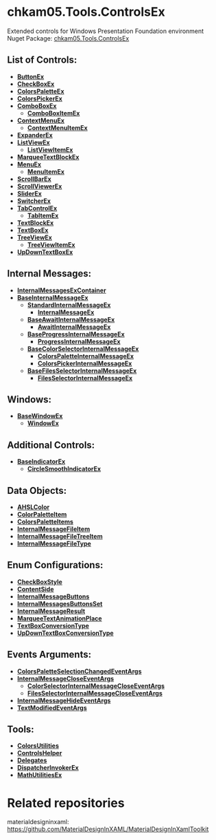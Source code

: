 # chkam05.Tools.ControlsEx
Extended controls for Windows Presentation Foundation environment  
Nuget Package: [chkam05.Tools.ControlsEx](https://www.nuget.org/packages/chkam05.Tools.ControlsEx/)  

## List of Controls:

- **[ButtonEx](Doc/ButtonEx.md)** 
- **[CheckBoxEx](Doc/CheckBoxEx.md)** 
- **[ColorsPaletteEx](Doc/ColorsPaletteEx.md)** 
- **[ColorsPickerEx](Doc/ColorsPickerEx.md)** 
- **[ComboBoxEx](Doc/ComboBoxEx.md)** 
  - **[ComboBoxItemEx](Doc/ComboBoxItemEx.md)** 
- **[ContextMenuEx](Doc/ContextMenuEx.md)** 
  - **[ContextMenuItemEx](Doc/ContextMenuItemEx.md)** 
- **[ExpanderEx](Doc/ExpanderEx.md)** 
- **[ListViewEx](Doc/ListViewEx.md)** 
  - **[ListViewItemEx](Doc/ListViewItemEx.md)** 
- **[MarqueeTextBlockEx](Doc/MarqueeTextBlockEx.md)** 
- **[MenuEx](Doc/MenuEx.md)** 
  - **[MenuItemEx](Doc/MenuItemEx.md)** 
- **[ScrollBarEx](Doc/ScrollBarEx.md)** 
- **[ScrollViewerEx](Doc/ScrollViewerEx.md)** 
- **[SliderEx](Doc/SliderEx.md)** 
- **[SwitcherEx](Doc/SwitcherEx.md)** 
- **[TabControlEx](Doc/TabControlEx.md)** 
  - **[TabItemEx](Doc/TabItemEx.md)** 
- **[TextBlockEx](Doc/TextBlockEx.md)** 
- **[TextBoxEx](Doc/TextBoxEx.md)** 
- **[TreeViewEx](Doc/TreeViewEx.md)** 
  - **[TreeViewItemEx](Doc/TreeViewItemEx.md)** 
- **[UpDownTextBoxEx](Doc/UpDownTextBoxEx.md)** 

## Internal Messages:

- **[InternalMessagesExContainer](Doc/InternalMessagesExContainer.md)** 
- **[BaseInternalMessageEx](Doc/BaseInternalMessageEx.md)** 
  - **[StandardInternalMessageEx](Doc/StandardInternalMessageEx.md)** 
    - **[InternalMessageEx](Doc/InternalMessageEx.md)** 
  - **[BaseAwaitInternalMessageEx](Doc/BaseAwaitInternalMessageEx.md)** 
    - **[AwaitInternalMessageEx](Doc/AwaitInternalMessageEx.md)** 
  - **[BaseProgressInternalMessageEx](Doc/BaseProgressInternalMessageEx.md)** 
    - **[ProgressInternalMessageEx](Doc/ProgressInternalMessageEx.md)** 
  - **[BaseColorSelectorInternalMessageEx](Doc/BaseColorSelectorInternalMessageEx.md)** 
	- **[ColorsPaletteInternalMessageEx](Doc/ColorsPaletteInternalMessageEx.md)** 
	- **[ColorsPickerInternalMessageEx](Doc/ColorsPickerInternalMessageEx.md)** 
  - **[BaseFilesSelectorInternalMessageEx](Doc/BaseFilesSelectorInternalMessageEx.md)** 
    - **[FilesSelectorInternalMessageEx](Doc/FilesSelectorInternalMessageEx.md)** 

## Windows:

- **[BaseWindowEx](Doc/BaseWindowEx.md)** 
  - **[WindowEx](Doc/WindowEx.md)** 

## Additional Controls:

- **[BaseIndicatorEx](Doc/BaseIndicatorEx.md)** 
  - **[CircleSmoothIndicatorEx](Doc/CircleSmoothIndicatorEx.md)** 

## Data Objects:

- **[AHSLColor](Doc/AHSLColor.md)**  
- **[ColorPaletteItem](Doc/ColorPaletteItem.md)** 
- **[ColorsPaletteItems](Doc/ColorsPaletteItems.md)** 
- **[InternalMessageFileItem](Doc/InternalMessageFileItem.md)** 
- **[InternalMessageFileTreeItem](Doc/InternalMessageFileTreeItem.md)** 
- **[InternalMessageFileType](Doc/InternalMessageFileType.md)** 

## Enum Configurations:

- **[CheckBoxStyle](Doc/CheckBoxStyle.md)** 
- **[ContentSide](Doc/ContentSide.md)** 
- **[InternalMessageButtons](Doc/InternalMessageButtons.md)** 
- **[InternalMessagesButtonsSet](Doc/InternalMessagesButtonsSet.md)** 
- **[InternalMessageResult](Doc/InternalMessageResult.md)** 
- **[MarqueeTextAnimationPlace](Doc/MarqueeTextAnimationPlace.md)** 
- **[TextBoxConversionType](Doc/TextBoxConversionType.md)** 
- **[UpDownTextBoxConversionType](Doc/UpDownTextBoxConversionType.md)** 

## Events Arguments:

- **[ColorsPaletteSelectionChangedEventArgs](Doc/ColorsPaletteSelectionChangedEventArgs.md)** 
- **[InternalMessageCloseEventArgs](Doc/InternalMessageCloseEventArgs.md)** 
  - **[ColorSelectorInternalMessageCloseEventArgs](Doc/ColorSelectorInternalMessageCloseEventArgs.md)** 
  - **[FilesSelectorInternalMessageCloseEventArgs](Doc/FilesSelectorInternalMessageCloseEventArgs.md)** 
- **[InternalMessageHideEventArgs](Doc/InternalMessageHideEventArgs.md)** 
- **[TextModifiedEventArgs](Doc/TextModifiedEventArgs.md)** 

## Tools:

- **[ColorsUtilities](Doc/ColorsUtilities.md)** 
- **[ControlsHelper](Doc/ControlsHelper.md)** 
- **[Delegates](Doc/Delegates.md)** 
- **[DispatcherInvokerEx](Doc/DispatcherInvokerEx.md)** 
- **[MathUtilitiesEx](Doc/MathUtilitiesEx.md)** 

# Related repositories 

materialdesigninxaml: https://github.com/MaterialDesignInXAML/MaterialDesignInXamlToolkit 
